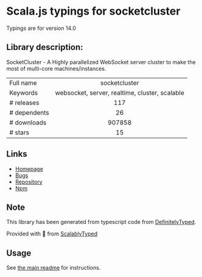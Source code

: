 
# Scala.js typings for socketcluster

Typings are for version 14.0

## Library description:
SocketCluster - A Highly parallelized WebSocket server cluster to make the most of multi-core machines/instances.

|                    |                 |
| ------------------ | :-------------: |
| Full name          | socketcluster |
| Keywords           | websocket, server, realtime, cluster, scalable |
| # releases         | 117 |
| # dependents       | 26 |
| # downloads        | 907858 |
| # stars            | 15 |

## Links
- [Homepage](http://socketcluster.io)
- [Bugs](https://github.com/SocketCluster/socketcluster/issues)
- [Repository](https://github.com/SocketCluster/socketcluster)
- [Npm](https://www.npmjs.com/package/socketcluster)
    


## Note
This library has been generated from typescript code from [DefinitelyTyped](https://definitelytyped.org).

Provided with :purple_heart: from [ScalablyTyped](https://github.com/oyvindberg/ScalablyTyped)

## Usage
See [the main readme](../../readme.md) for instructions.


